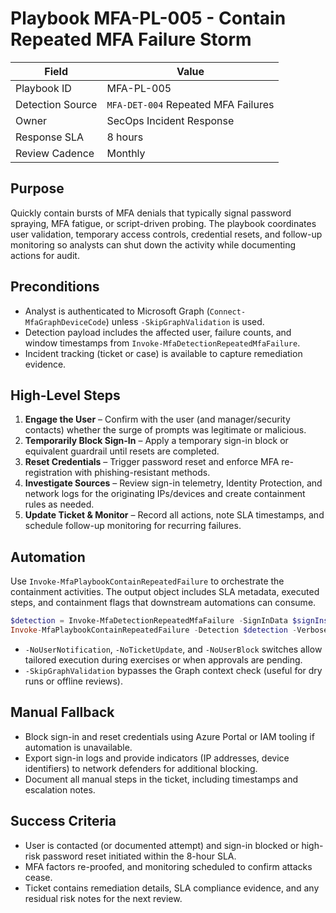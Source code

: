 # Playbook MFA-PL-005 - Contain Repeated MFA Failure Storm

| Field | Value |
|-------|-------|
| Playbook ID | MFA-PL-005 |
| Detection Source | `MFA-DET-004` Repeated MFA Failures |
| Owner | SecOps Incident Response |
| Response SLA | 8 hours |
| Review Cadence | Monthly |

## Purpose
Quickly contain bursts of MFA denials that typically signal password spraying, MFA fatigue, or script-driven probing. The playbook coordinates user validation, temporary access controls, credential resets, and follow-up monitoring so analysts can shut down the activity while documenting actions for audit.

## Preconditions
- Analyst is authenticated to Microsoft Graph (`Connect-MfaGraphDeviceCode`) unless `-SkipGraphValidation` is used.
- Detection payload includes the affected user, failure counts, and window timestamps from `Invoke-MfaDetectionRepeatedMfaFailure`.
- Incident tracking (ticket or case) is available to capture remediation evidence.

## High-Level Steps
1. **Engage the User** – Confirm with the user (and manager/security contacts) whether the surge of prompts was legitimate or malicious.
2. **Temporarily Block Sign-In** – Apply a temporary sign-in block or equivalent guardrail until resets are completed.
3. **Reset Credentials** – Trigger password reset and enforce MFA re-registration with phishing-resistant methods.
4. **Investigate Sources** – Review sign-in telemetry, Identity Protection, and network logs for the originating IPs/devices and create containment rules as needed.
5. **Update Ticket & Monitor** – Record all actions, note SLA timestamps, and schedule follow-up monitoring for recurring failures.

## Automation
Use `Invoke-MfaPlaybookContainRepeatedFailure` to orchestrate the containment activities. The output object includes SLA metadata, executed steps, and containment flags that downstream automations can consume.

```powershell
$detection = Invoke-MfaDetectionRepeatedMfaFailure -SignInData $signIns | Select-Object -First 1
Invoke-MfaPlaybookContainRepeatedFailure -Detection $detection -Verbose -WhatIf
```

- `-NoUserNotification`, `-NoTicketUpdate`, and `-NoUserBlock` switches allow tailored execution during exercises or when approvals are pending.
- `-SkipGraphValidation` bypasses the Graph context check (useful for dry runs or offline reviews).

## Manual Fallback
- Block sign-in and reset credentials using Azure Portal or IAM tooling if automation is unavailable.
- Export sign-in logs and provide indicators (IP addresses, device identifiers) to network defenders for additional blocking.
- Document all manual steps in the ticket, including timestamps and escalation notes.

## Success Criteria
- User is contacted (or documented attempt) and sign-in blocked or high-risk password reset initiated within the 8-hour SLA.
- MFA factors re-proofed, and monitoring scheduled to confirm attacks cease.
- Ticket contains remediation details, SLA compliance evidence, and any residual risk notes for the next review.
